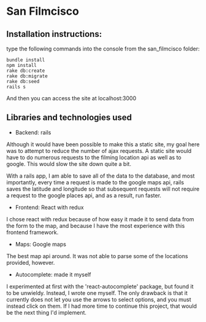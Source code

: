 # San Filmcisco

## Installation instructions:

type the following commands into the console from the san_filmcisco folder:

```
bundle install
npm install
rake db:create
rake db:migrate
rake db:seed
rails s
```

And then you can access the site at localhost:3000

## Libraries and technologies used

- Backend: rails

Although it would have been possible to make this a static site, my goal here
was to attempt to reduce the number of ajax requests. A static site would have
to do numerous requests to the filming location api as well as to google. This
would slow the site down quite a bit.

With a rails app, I am able to save all of the data to the database, and most
importantly, every time a request is made to the google maps api, rails saves
the latitude and longitude so that subsequent requests will not require a request
to the google places api, and as a result, run faster.

- Frontend: React with redux

I chose react with redux because of how easy it made it to send data from the form
to the map, and because I have the most experience with this frontend framework.

- Maps: Google maps

The best map api around. It was not able to parse some of the locations provided, however.

- Autocomplete: made it myself

I experimented at first with the 'react-autocomplete' package, but found it to be
unwieldy. Instead, I wrote one myself. The only drawback is that it currently does
not let you use the arrows to select options, and you must instead click on them.
If I had more time to continue this project, that would be the next thing I'd implement.
